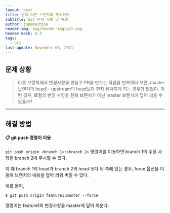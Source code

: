 ```yaml
---
layout: post
title: 원격 다른 브랜치에 푸시하기
subtitle: Git 문제 상황 및 해결
author: jopemachine
header-img: img/header-img/git.png
header-mask: 0.3
tags:
  - Git
last-update: November 08, 2021
---
```


## 문제 상황 

<blockquote>
다른 브랜치에서 변경사항을 만들고 PR을 만드는 작업을 반복하다 보면, master 브랜치의 head는 upstream의 head보다 한참 뒤쳐지게 되는 경우가 많았다.
이런 경우, 로컬의 변경 사항을 현재 브랜치가 아닌 master 브랜치에 덮어 씌울 수 있을까?
</blockquote>

<hr>

## 해결 방법

#### 📋 git push 명령어 이용

`git push origin <branch 1>:<branch 2>` 명령어를 이용하면 branch 1의 수정 사항을 branch 2에 푸시할 수 있다.

이 때 branch 1의 head가 branch 2의 head 보다 뒤 쪽에 있는 경우, force 옵션을 이용해 브랜치의 내용을 덮어 씌워 버릴 수 있다.

예를 들어,

```
$ git push origin feature1:master --force
```

명령어는 feature1의 변경사항을 master에 덮어 씌운다.
